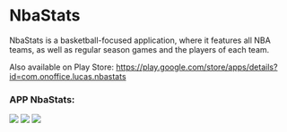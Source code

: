 # NbaStats

NbaStats is a basketball-focused application, where it features all NBA teams, as well as regular season games and
the players of each team.

Also available on Play Store: https://play.google.com/store/apps/details?id=com.onoffice.lucas.nbastats

 ### APP NbaStats:
 
 
 ![](https://github.com/LucasOnofre/NbaStats/blob/master/print.png)
 ![](https://github.com/LucasOnofre/NbaStats/blob/master/print2.png)
 ![](https://github.com/LucasOnofre/NbaStats/blob/master/print3.png)
